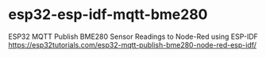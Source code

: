# esp32-esp-idf-mqtt-bme280
ESP32 MQTT Publish BME280 Sensor Readings to Node-Red using ESP-IDF
https://esp32tutorials.com/esp32-mqtt-publish-bme280-node-red-esp-idf/
